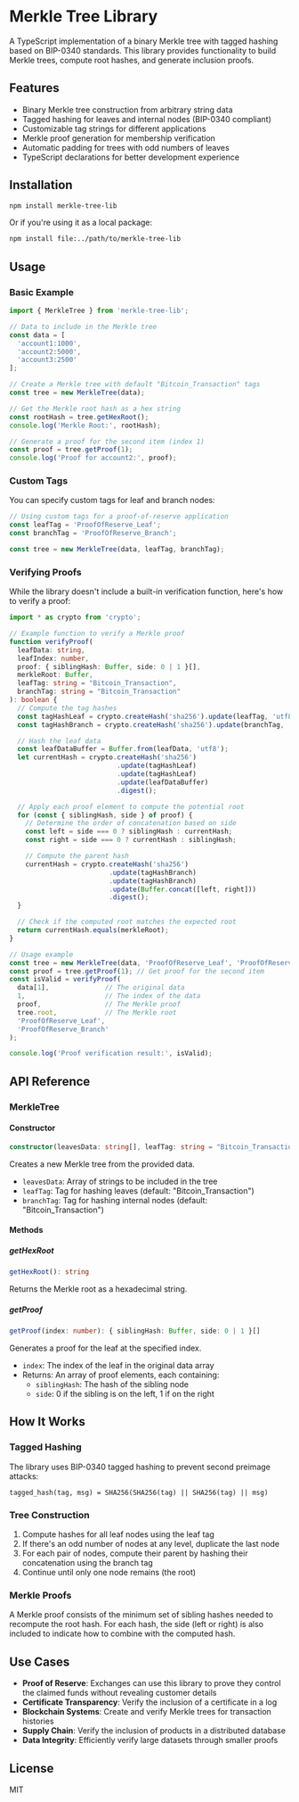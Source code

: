# Merkle Tree Library

A TypeScript implementation of a binary Merkle tree with tagged hashing based on BIP-0340 standards. This library provides functionality to build Merkle trees, compute root hashes, and generate inclusion proofs.

## Features

- Binary Merkle tree construction from arbitrary string data
- Tagged hashing for leaves and internal nodes (BIP-0340 compliant)
- Customizable tag strings for different applications
- Merkle proof generation for membership verification
- Automatic padding for trees with odd numbers of leaves
- TypeScript declarations for better development experience

## Installation

```bash
npm install merkle-tree-lib
```

Or if you're using it as a local package:

```bash
npm install file:../path/to/merkle-tree-lib
```

## Usage

### Basic Example

```typescript
import { MerkleTree } from 'merkle-tree-lib';

// Data to include in the Merkle tree
const data = [
  'account1:1000',
  'account2:5000',
  'account3:2500'
];

// Create a Merkle tree with default "Bitcoin_Transaction" tags
const tree = new MerkleTree(data);

// Get the Merkle root hash as a hex string
const rootHash = tree.getHexRoot();
console.log('Merkle Root:', rootHash);

// Generate a proof for the second item (index 1)
const proof = tree.getProof(1);
console.log('Proof for account2:', proof);
```

### Custom Tags

You can specify custom tags for leaf and branch nodes:

```typescript
// Using custom tags for a proof-of-reserve application
const leafTag = 'ProofOfReserve_Leaf';
const branchTag = 'ProofOfReserve_Branch';

const tree = new MerkleTree(data, leafTag, branchTag);
```

### Verifying Proofs

While the library doesn't include a built-in verification function, here's how to verify a proof:

```typescript
import * as crypto from 'crypto';

// Example function to verify a Merkle proof
function verifyProof(
  leafData: string,
  leafIndex: number,
  proof: { siblingHash: Buffer, side: 0 | 1 }[],
  merkleRoot: Buffer,
  leafTag: string = "Bitcoin_Transaction",
  branchTag: string = "Bitcoin_Transaction"
): boolean {
  // Compute the tag hashes
  const tagHashLeaf = crypto.createHash('sha256').update(leafTag, 'utf8').digest();
  const tagHashBranch = crypto.createHash('sha256').update(branchTag, 'utf8').digest();

  // Hash the leaf data
  const leafDataBuffer = Buffer.from(leafData, 'utf8');
  let currentHash = crypto.createHash('sha256')
                           .update(tagHashLeaf)
                           .update(tagHashLeaf)
                           .update(leafDataBuffer)
                           .digest();

  // Apply each proof element to compute the potential root
  for (const { siblingHash, side } of proof) {
    // Determine the order of concatenation based on side
    const left = side === 0 ? siblingHash : currentHash;
    const right = side === 0 ? currentHash : siblingHash;

    // Compute the parent hash
    currentHash = crypto.createHash('sha256')
                         .update(tagHashBranch)
                         .update(tagHashBranch)
                         .update(Buffer.concat([left, right]))
                         .digest();
  }

  // Check if the computed root matches the expected root
  return currentHash.equals(merkleRoot);
}

// Usage example
const tree = new MerkleTree(data, 'ProofOfReserve_Leaf', 'ProofOfReserve_Branch');
const proof = tree.getProof(1); // Get proof for the second item
const isValid = verifyProof(
  data[1],              // The original data
  1,                    // The index of the data
  proof,                // The Merkle proof
  tree.root,            // The Merkle root
  'ProofOfReserve_Leaf',
  'ProofOfReserve_Branch'
);

console.log('Proof verification result:', isValid);
```

## API Reference

### MerkleTree

#### Constructor

```typescript
constructor(leavesData: string[], leafTag: string = "Bitcoin_Transaction", branchTag: string = "Bitcoin_Transaction")
```

Creates a new Merkle tree from the provided data.

- `leavesData`: Array of strings to be included in the tree
- `leafTag`: Tag for hashing leaves (default: "Bitcoin_Transaction")
- `branchTag`: Tag for hashing internal nodes (default: "Bitcoin_Transaction")

#### Methods

##### getHexRoot

```typescript
getHexRoot(): string
```

Returns the Merkle root as a hexadecimal string.

##### getProof

```typescript
getProof(index: number): { siblingHash: Buffer, side: 0 | 1 }[]
```

Generates a proof for the leaf at the specified index.

- `index`: The index of the leaf in the original data array
- Returns: An array of proof elements, each containing:
  - `siblingHash`: The hash of the sibling node
  - `side`: 0 if the sibling is on the left, 1 if on the right

## How It Works

### Tagged Hashing

The library uses BIP-0340 tagged hashing to prevent second preimage attacks:

```
tagged_hash(tag, msg) = SHA256(SHA256(tag) || SHA256(tag) || msg)
```

### Tree Construction

1. Compute hashes for all leaf nodes using the leaf tag
2. If there's an odd number of nodes at any level, duplicate the last node
3. For each pair of nodes, compute their parent by hashing their concatenation using the branch tag
4. Continue until only one node remains (the root)

### Merkle Proofs

A Merkle proof consists of the minimum set of sibling hashes needed to recompute the root hash. For each hash, the side (left or right) is also included to indicate how to combine with the computed hash.

## Use Cases

- **Proof of Reserve**: Exchanges can use this library to prove they control the claimed funds without revealing customer details
- **Certificate Transparency**: Verify the inclusion of a certificate in a log
- **Blockchain Systems**: Create and verify Merkle trees for transaction histories
- **Supply Chain**: Verify the inclusion of products in a distributed database
- **Data Integrity**: Efficiently verify large datasets through smaller proofs

## License

MIT